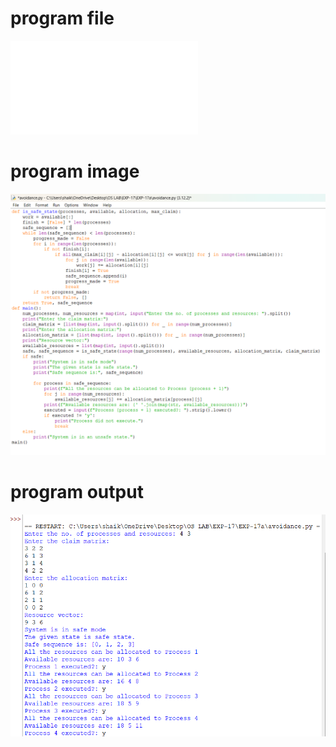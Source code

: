 # program file
![program file](avoidance.py)

# program image
![program image](avoidance_program.png)

# program output
![program output](avoidance_output.png)
